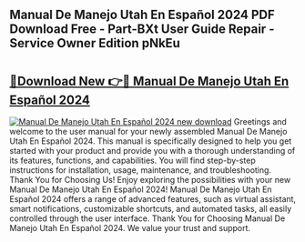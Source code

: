 ## Manual De Manejo Utah En Español 2024 PDF Download Free - Part-BXt User Guide Repair - Service Owner Edition pNkEu

# <h2><a href="http://bc41462.oget.top/?id=Manual+De+Manejo+Utah+En+Espa%c3%b1ol+2024">🔗Download New 👉🔴 Manual De Manejo Utah En Español 2024</a></h2>

[![Manual De Manejo Utah En Español 2024 new download](https://i.imgur.com/5g1atiW.png)](http://bc41462.oget.top/?id=Manual+De+Manejo+Utah+En+Espa%c3%b1ol+2024)
Greetings and welcome to the user manual for your newly assembled Manual De Manejo Utah En Español 2024. This manual is specifically designed to help you get started with your product and provide you with a thorough understanding of its features, functions, and capabilities. You will find step-by-step instructions for installation, usage, maintenance, and troubleshooting. Thank You for Choosing Us! Enjoy exploring the possibilities with your new Manual De Manejo Utah En Español 2024! Manual De Manejo Utah En Español 2024 offers a range of advanced features, such as virtual assistant, smart notifications, customizable shortcuts, and automated tasks, all easily controlled through the user interface. Thank You for Choosing Manual De Manejo Utah En Español 2024. We value your trust and support.
